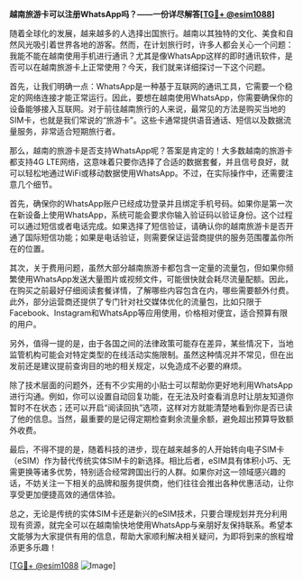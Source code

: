 **越南旅游卡可以注册WhatsApp吗？——一份详尽解答[[TG💪+ @esim1088](https://t.me/s/esim1088)]**

随着全球化的发展，越来越多的人选择出国旅行。越南以其独特的文化、美食和自然风光吸引着世界各地的游客。然而，在计划旅行时，许多人都会关心一个问题：我能不能在越南使用手机进行通讯？尤其是像WhatsApp这样的即时通讯软件，是否可以在越南旅游卡上正常使用？今天，我们就来详细探讨一下这个问题。

首先，让我们明确一点：WhatsApp是一种基于互联网的通讯工具，它需要一个稳定的网络连接才能正常运行。因此，要想在越南使用WhatsApp，你需要确保你的设备能够接入互联网。对于前往越南旅行的人来说，最常见的方法是购买当地的SIM卡，也就是我们常说的“旅游卡”。这些卡通常提供语音通话、短信以及数据流量服务，非常适合短期旅行者。

那么，越南的旅游卡是否支持WhatsApp呢？答案是肯定的！大多数越南的旅游卡都支持4G LTE网络，这意味着只要你选择了合适的数据套餐，并且信号良好，就可以轻松地通过WiFi或移动数据使用WhatsApp。不过，在实际操作中，还需要注意几个细节。

首先，确保你的WhatsApp账户已经成功登录并且绑定手机号码。如果你是第一次在新设备上使用WhatsApp，系统可能会要求你输入验证码以验证身份。这个过程可以通过短信或者电话完成。如果选择了短信验证，请确认你的越南旅游卡是否开通了国际短信功能；如果是电话验证，则需要保证运营商提供的服务范围覆盖你所在的位置。

其次，关于费用问题，虽然大部分越南旅游卡都包含一定量的流量包，但如果你频繁使用WhatsApp发送大量图片或视频文件，可能很快就会耗尽流量配额。因此，在购买之前最好仔细阅读套餐详情，了解哪些内容包含在内，哪些需要额外付费。此外，部分运营商还提供了专门针对社交媒体优化的流量包，比如只限于Facebook、Instagram和WhatsApp等应用使用，价格相对便宜，适合预算有限的用户。

另外，值得一提的是，由于各国之间的法律政策可能存在差异，某些情况下，当地监管机构可能会对特定类型的在线活动实施限制。虽然这种情况并不常见，但在出发前还是建议提前查询目的地的相关规定，以免造成不必要的麻烦。

除了技术层面的问题外，还有不少实用的小贴士可以帮助你更好地利用WhatsApp进行沟通。例如，你可以设置自动回复功能，在无法及时查看消息时让朋友知道你暂时不在状态；还可以开启“阅读回执”选项，这样对方就能清楚地看到你是否已读了他的信息。当然，最重要的是记得定期检查剩余流量余额，避免超出预算导致额外收费。

最后，不得不提的是，随着科技的进步，现在越来越多的人开始转向电子SIM卡（eSIM）作为替代传统实体SIM卡的新选择。相比后者，eSIM具有体积小巧、无需更换等诸多优势，特别适合经常跨国出行的人群。如果你对这一领域感兴趣的话，不妨关注一下相关的品牌和服务提供商，他们往往会推出各种优惠活动，让你享受更加便捷高效的通信体验。

总之，无论是传统的实体SIM卡还是新兴的eSIM技术，只要合理规划并充分利用现有资源，就完全可以在越南愉快地使用WhatsApp与亲朋好友保持联系。希望本文能够为大家提供有用的信息，帮助大家顺利解决相关疑问，为即将到来的旅程增添更多乐趣！

[[TG💪+ @esim1088](https://t.me/s/esim1088) ![Image](https://i.postimg.cc/4NQfJmqS/Snipaste-2025-05-13-00-14-12.png)]